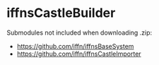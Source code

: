 # iffnsCastleBuilder
 
Submodules not included when downloading .zip:
- https://github.com/iffn/iffnsBaseSystem
- https://github.com/iffn/iffnsCastleImporter
